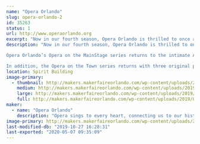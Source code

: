 ```yaml
---
name: "Opera Orlando"
slug: opera-orlando-2
id: 35263
status: 1
url: http://www.operaorlando.org
excerpt: "Now in our fourth season, Opera Orlando is thrilled to once again partner with Maker Faire Orlando for a weekend of making music.  Join us Saturday and Sunday for performances featuring our extraordinarily talented local artists and youth company."
description: "Now in our fourth season, Opera Orlando is thrilled to once again partner with Maker Faire Orlando for a weekend of making music.  Join us in the Dark Side Saturday and Sunday for performances featuring our extraordinarily talented local artists and youth company as we bring you opera favorites and a preview of our upcoming season.

Opera Orlando’s Opera on the MainStage series returns to the intimate Alexis &amp; Jim Pugh Theater for their 2019–20 season. Enjoy three original productions featuring outstanding voices, stunning visuals, and musicians from the Orlando Philharmonic Orchestra. It is a season of laughter and heart with The Marriage of Figaro in November, the Florida premiere of All is Calm in December, and The Daughter of the Regiment in March. 

In addition, the Opera on the Town series returns with three original productions throughout the City Beautiful and beyond.  This season brings adventure, activism, and generosity with Amahl and the Night Visitors in December, The Girl of the Golden West in February, and The Very Last Green Thing in May."
location: Spirit Building
image-primary:
  - thumbnail: http://makers.makerfaireorlando.com/wp-content/uploads/2019/07/2019-20-SEASON_Facebook-Cover-Photo-05-150x150.jpg
    medium: http://makers.makerfaireorlando.com/wp-content/uploads/2019/07/2019-20-SEASON_Facebook-Cover-Photo-05-300x167.jpg
    large: http://makers.makerfaireorlando.com/wp-content/uploads/2019/07/2019-20-SEASON_Facebook-Cover-Photo-05-1024x571.jpg
    full: http://makers.makerfaireorlando.com/wp-content/uploads/2019/07/2019-20-SEASON_Facebook-Cover-Photo-05.jpg
maker:
  - name: "Opera Orlando"
    description: "Opera sings to every heart, connecting us to our history, to our humanity, and to our community. It is Opera Orlando’s privilege and responsibility to carry on opera’s legacy by sharing emotionally compelling and unique stories. We strive to introduce audiences new and old to the beauty and splendor of the greatest of all art forms."
image-primary: http://makers.makerfaireorlando.com/wp-content/uploads/2018/08/09CABE7C-49FA-4258-8651-5AFEBA1031DD.jpeg
last-modified-db: "2019-10-27 16:28:31"
last-exported: "2020-05-07 09:35:09"
---
```

